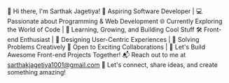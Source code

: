👋 Hi there, I'm Sarthak Jagetiya!
🚀 Aspiring Software Developer | 💻 Passionate about Programming & Web Development
🌐 Currently Exploring the World of Code | 🌱 Learning, Growing, and Building Cool Stuff
🛠️ Front-end Enthusiast | 🎨 Designing User-Centric Experiences | 🧠 Solving Problems Creatively
🤝 Open to Exciting Collaborations | 👯 Let's Build Awesome Front-end Projects Together!
📬 Reach out to me at sarthakjagetiya1001@gmail.com 💌 Let's connect, share ideas, and create something amazing!


<!---
Sarthak-Jagetiya/Sarthak-Jagetiya is a ✨ unique ✨ repository because its `README.md` (this file) appears on your GitHub profile.
You can click the Preview link to take a look at your changes.
--->
